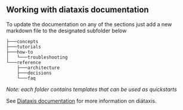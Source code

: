 ## Working with diataxis documentation

To update the documentation on any of the sections just add a new markdown file to the designated subfolder below
```
├───concepts
├───tutorials
├───how-to
│   └───troubleshooting
└───reference
    ├───architecture
    ├───decisions
    └───faq
```

*Note: each folder contains templates that can be used as quickstarts*

See [Diataxis documentation](/reference/diataxis-documentation/) for more information on diátaxis.